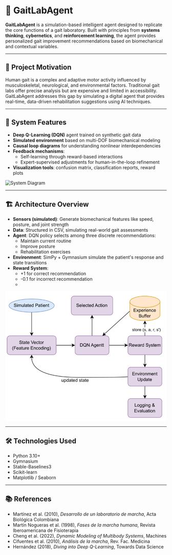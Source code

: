 # 🧠 GaitLabAgent

**GaitLabAgent** is a simulation-based intelligent agent designed to replicate the core functions of a gait laboratory. Built with principles from **systems thinking**, **cybernetics**, and **reinforcement learning**, the agent provides personalized gait improvement recommendations based on biomechanical and contextual variables.

---

## 🚀 Project Motivation

Human gait is a complex and adaptive motor activity influenced by musculoskeletal, neurological, and environmental factors. Traditional gait labs offer precise analysis but are expensive and limited in accessibility. GaitLabAgent addresses this gap by simulating a digital agent that provides real-time, data-driven rehabilitation suggestions using AI techniques.

---

## 🧠 System Features

- **Deep Q-Learning (DQN)** agent trained on synthetic gait data
- **Simulated environment** based on multi-DOF biomechanical modeling
- **Causal loop diagrams** for understanding nonlinear interdependencies
- **Feedback mechanisms**:
  - Self-learning through reward-based interactions
  - Expert-supervised adjustments for human-in-the-loop refinement
- **Visualization tools**: confusion matrix, classification reports, reward plots

![System Diagram](ProjectPictures/system_diagram(1).png)

---

## 🏗 Architecture Overview

- **Sensors (simulated)**: Generate biomechanical features like speed, posture, and joint strength
- **Data**: Structured in CSV, simulating real-world gait assessments
- **Agent**: DQN policy selects among three discrete recommendations:
  - Maintain current routine
  - Improve posture
  - Rehabilitation exercises
- **Environment**: SimPy + Gymnasium simulate the patient's response and state transitions
- **Reward System**:
  - +1 for correct recommendation
  - -0.1 for incorrect recommendation
  - 
![Architecture](ProjectPictures/refr.png)


---

## 🛠 Technologies Used

- Python 3.10+
- Gymnasium
- Stable-Baselines3
- Scikit-learn
- Matplotlib / Seaborn

---

## 📚 References

- Martínez et al. (2010), *Desarrollo de un laboratorio de marcha*, Acta Biológica Colombiana  
- Martín Nogueras et al. (1998), *Fases de la marcha humana*, Revista Iberoamericana de Fisioterapia  
- Cheng et al. (2022), *Dynamic Modeling of Multibody Systems*, Machines  
- Cifuentes et al. (2010), *Análisis de la marcha*, Rev. Fac. Medicina  
- Hernández (2018), *Diving into Deep Q-Learning*, Towards Data Science  


